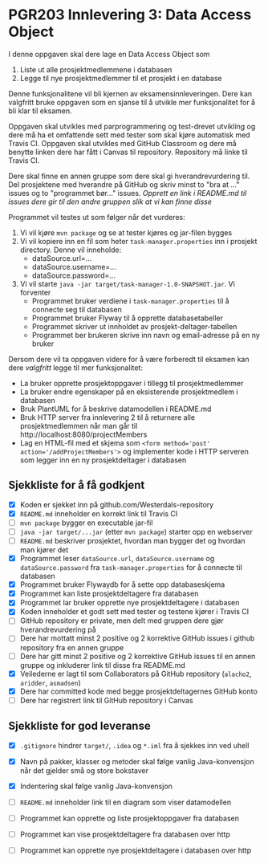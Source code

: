 # PGR203 Innlevering 3: Data Access Object

I denne oppgaven skal dere lage en Data Access Object som 

1. Liste ut alle prosjektmedlemmene i databasen
2. Legge til nye prosjektmedlemmer til et prosjekt i en database

Denne funksjonalitene vil bli kjernen av eksamensinnleveringen. Dere kan valgfritt bruke oppgaven som en sjanse til å utvikle mer funksjonalitet for å bli klar til eksamen.

Oppgaven skal utvikles med parprogrammering og test-drevet utvikling og dere må ha et omfattende sett med tester som skal kjøre automatisk med Travis CI. Oppgaven skal utvikles med GitHub Classroom og dere må benytte linken dere har fått i Canvas til repository. Repository må linke til Travis CI.

Dere skal finne en annen gruppe som dere skal gi hverandrevurdering til. Del prosjektene med hverandre på GitHub og skriv minst to "bra at ..." issues og to "programmet bør..." issues. *Opprett en link i README.md til issues dere gir til den andre gruppen slik at vi kan finne disse*

Programmet vil testes ut som følger når det vurderes:

1. Vi vil kjøre `mvn package` og se at tester kjøres og jar-filen bygges
2. Vi vil kopiere inn en fil som heter `task-manager.properties` inn i prosjekt directory. Denne vil inneholde:
   * dataSource.url=...
   * dataSource.username=...
   * dataSource.password=...
3. Vi vil starte `java -jar target/task-manager-1.0-SNAPSHOT.jar`. Vi forventer
   * Programmet bruker verdiene i `task-manager.properties` til å connecte seg til databasen
   * Programmet bruker Flyway til å opprette databasetabeller
   * Programmet skriver ut innholdet av prosjekt-deltager-tabellen
   * Programmet ber brukeren skrive inn navn og email-adresse på en ny bruker
   
Dersom dere vil ta oppgaven videre for å være forberedt til eksamen kan dere *valgfritt* legge til mer funksjonalitet:

* La bruker opprette prosjektoppgaver i tillegg til prosjektmedlemmer
* La bruker endre egenskaper på en eksisterende prosjektmedlem i databasen
* Bruk PlantUML for å beskrive datamodellen i README.md
* Bruk HTTP server fra innlevering 2 til å returnere alle prosjektmedlemmen når man går til http://localhost:8080/projectMembers
* Lag en HTML-fil med et skjema som `<form method='post' action='/addProjectMembers'>` og implementer kode i HTTP serveren som legger inn en ny prosjektdeltager i databasen


## Sjekkliste for å få godkjent

* [x] Koden er sjekket inn på github.com/Westerdals-repository
* [x] `README.md` inneholder en korrekt link til Travis CI
* [ ] `mvn package` bygger en executable jar-fil
* [ ] `java -jar target/...jar` (etter `mvn package`) starter opp en webserver
* [ ] `README.md` beskriver prosjektet, hvordan man bygger det og hvordan man kjører det 
* [x] Programmet leser `dataSource.url`, `dataSource.username` og `dataSource.password` fra `task-manager.properties` for å connecte til databasen
* [x] Programmet bruker Flywaydb for å sette opp databaseskjema
* [x] Programmet kan liste prosjektdeltagere fra databasen
* [x] Programmet lar bruker opprette nye prosjektdeltagere i databasen
* [x] Koden inneholder et godt sett med tester og testene kjører i Travis CI
* [ ] GitHub repository er private, men delt med gruppen dere gjør hverandrevurdering på
* [ ] Dere har mottatt minst 2 positive og 2 korrektive GitHub issues i github repository fra en annen gruppe
* [ ] Dere har gitt minst 2 positive og 2 korrektive GitHub issues til en annen gruppe og inkluderer link til disse fra README.md
* [x] Veilederne er lagt til som Collaborators på GitHub repository (`alacho2`, `aridder`, `asmadsen`)
* [x] Dere har committed kode med begge prosjektdeltagernes GitHub konto
* [ ] Dere har registrert link til GitHub repository i Canvas

## Sjekkliste for god leveranse

* [x] `.gitignore` hindrer `target/`, `.idea` og `*.iml` fra å sjekkes inn ved uhell
* [x] Navn på pakker, klasser og metoder skal følge vanlig Java-konvensjon når det gjelder små og store bokstaver
* [x] Indentering skal følge vanlig Java-konvensjon
* [ ] `README.md` inneholder link til en diagram som viser datamodellen
* [ ] Programmet kan opprette og liste prosjektoppgaver fra databasen
* [ ] Programmet kan vise prosjektdeltagere fra databasen over http
* [ ] Programmet kan opprette nye prosjektdeltagere i databasen over http

